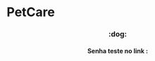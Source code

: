# PetCare

<h3 align="center">
:dog: 
</h3>

<div align="center">
<h4>Senha teste no link :  </h4>



</div>
<br/>


